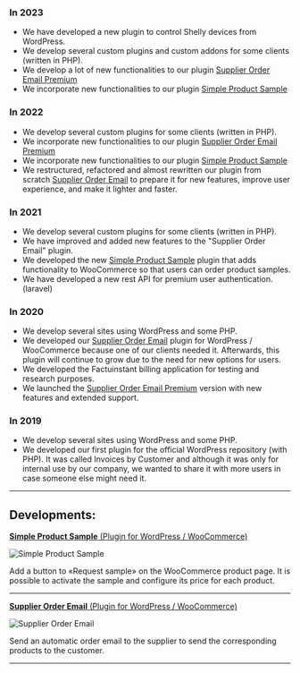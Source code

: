 ### In 2023
- We have developed a new plugin to control Shelly devices from WordPress.
- We develop several custom plugins and custom addons for some clients (written in PHP).
- We develop a lot of new functionalities to our plugin [Supplier Order Email Premium](https://mci-desarrollo.es/supplier-order-email-premium/)
- We incorporate new functionalities to our plugin [Simple Product Sample](https://es.wordpress.org/plugins/simple-product-sample-for-woocommerce/)

### In 2022
- We develop several custom plugins for some clients (written in PHP).
- We incorporate new functionalities to our plugin [Supplier Order Email Premium](https://mci-desarrollo.es/supplier-order-email-premium/)
- We incorporate new functionalities to our plugin [Simple Product Sample](https://es.wordpress.org/plugins/simple-product-sample-for-woocommerce/)
- We restructured, refactored and almost rewritten our plugin from scratch [Supplier Order Email](https://es.wordpress.org/plugins/supplier-order-email/) to prepare it for new features, improve user experience, and make it lighter and faster.

### In 2021
- We develop several custom plugins for some clients (written in PHP).
- We have improved and added new features to the "Supplier Order Email" plugin.
- We developed the new [Simple Product Sample](https://es.wordpress.org/plugins/simple-product-sample-for-woocommerce/) plugin that adds functionality to WooCommerce so that users can order product samples.
- We have developed a new rest API for premium user authentication. (laravel)

### In 2020
- We develop several sites using WordPress and some PHP.
- We developed our [Supplier Order Email](https://es.wordpress.org/plugins/supplier-order-email/) plugin for WordPress / WooCommerce because one of our clients needed it. Afterwards, this plugin will continue to grow due to the need for new options for users.
- We developed the Factuinstant billing application for testing and research purposes.
- We launched the [Supplier Order Email Premium](https://mci-desarrollo.es/supplier-order-email-premium/) version with new features and extended support.

### In 2019
- We develop several sites using WordPress and some PHP.
- We developed our first plugin for the official WordPress repository (with PHP). It was called Invoices by Customer and although it was only for internal use by our company, we wanted to share it with more users in case someone else might need it.
___

## Developments:

[**Simple Product Sample** (Plugin for WordPress / WooCommerce)](https://es.wordpress.org/plugins/simple-product-sample-for-woocommerce/)

![Simple Product Sample](https://ps.w.org/simple-product-sample-for-woocommerce/assets/icon-256x256.png)

Add a button to «Request sample» on the WooCommerce product page.
It is possible to activate the sample and configure its price for each product.
___

[**Supplier Order Email** (Plugin for WordPress / WooCommerce)](https://es.wordpress.org/plugins/supplier-order-email/)

![Supplier Order Email](https://ps.w.org/supplier-order-email/assets/icon-256x256.png?rev=2759672)

Send an automatic order email to the supplier to send the corresponding products to the customer.
___
